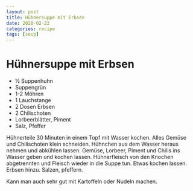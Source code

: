 ```yaml
---
layout: post
title: Hühnersuppe mit Erbsen
date: 2020-02-22
categories: recipe
tags: [soup]
---
```

# Hühnersuppe mit Erbsen

- ½ Suppenhuhn
- Suppengrün
- 1-2 Möhren
- 1 Lauchstange
- 2 Dosen Erbsen
- 2 Chilischoten
- Lorbeerblätter, Piment
- Salz, Pfeffer

Hühnerteile 30 Minuten in einem Topf mit Wasser kochen.
Alles Gemüse und Chilischoten klein schneiden.
Hühnchen aus dem Wasser heraus nehmen und abkühlen lassen.
Gemüse, Lorbeer, Piment und Chilis ins Wasser geben und kochen lassen.
Hühnerfleisch von den Knochen abgetrennten und Fleisch wieder in die Suppe tun.
Etwas kochen lassen.
Erbsen hinzu.
Salzen, pfeffern.

Kann man auch sehr gut mit Kartoffeln oder Nudeln machen.
